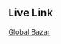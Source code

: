 ## Live Link

[Global Bazar](https://drive.google.com/drive/folders/1QnuyPnk_lL2AcJ2T-8m5yotPY04FJwwZ?usp=drive_link)